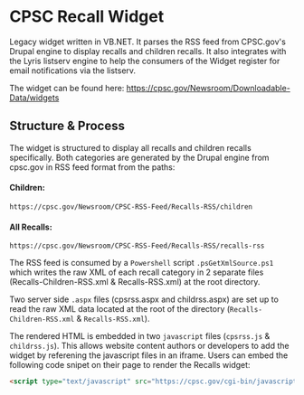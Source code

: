 # CPSC Recall Widget

 Legacy widget written in VB.NET. It parses the RSS feed from CPSC.gov's Drupal engine to display recalls and children recalls. It also integrates with the Lyris listserv engine to help the consumers of the Widget register for email notifications via the listserv.

The widget can be found here: https://cpsc.gov/Newsroom/Downloadable-Data/widgets

## Structure & Process 

The widget is structured to display all recalls and children recalls specifically.
Both categories are generated by the Drupal engine from cpsc.gov in RSS feed format from the paths:
#### Children:
    https://cpsc.gov/Newsroom/CPSC-RSS-Feed/Recalls-RSS/children
#### All Recalls:
    https://cpsc.gov/Newsroom/CPSC-RSS-Feed/Recalls-RSS/recalls-rss

The RSS feed is consumed by a `Powershell` script `.psGetXmlSource.ps1` which writes the raw XML of each recall category in 2 separate files (Recalls-Children-RSS.xml & Recalls-RSS.xml) at the root directory.

Two server side `.aspx` files  (cpsrss.aspx and childrss.aspx) are set up to read the raw XML data located at the root of the directory (`Recalls-Children-RSS.xml` & `Recalls-RSS.xml`).

The rendered HTML is embedded in two `javascript` files (`cpsrss.js` & `childrss.js`). This allows website content authors or developers to add the widget by referening the javascript files in an iframe.
Users can embed the following code snipet on their page to render the Recalls widget:

```html
<script type="text/javascript" src="https://cpsc.gov/cgi-bin/javascripts/cpscrss.js"></script> <noscript> <iframe src="https://cpsc.gov/cgi-bin/javascripts/cpscrss.js" name="rssframe" frameborder=0 id="rssframe" scrolling="no" height="160" width="198" marginheight="0" title="CPSC's Recall RSS feed and subscription widget" marginwidth="0" >Product Safety Recall Info</iframe> </noscript>
```




 
